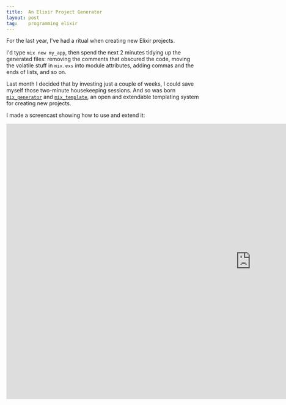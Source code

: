 ```yaml
---
title:  An Elixir Project Generator
layout: post
tag:    programming elixir
---
```


For the last year, I've had a ritual when creating new Elixir projects. 

I'd type `mix new my_app`, then spend the next 2 minutes tidying up
the generated files: removing the comments that obscured the code,
moving the volatile stuff in `mix.exs` into module attributes, adding
commas and the ends of lists, and so on.

Last month I decided that by investing just a couple of weeks, I could
save myself those two-minute housekeeping sessions. And so was
born [`mix_generator`](https://github.com/pragdave/mix_generator)
and [`mix_template`](https://github.com/pragdave/mix_templates), an
open and extendable templating system for creating new projects.

I made a screencast showing how to use and extend it:


<iframe src="https://player.vimeo.com/video/213689412?title=0&byline=0&portrait=0" width="1280" height="720" frameborder="0" webkitallowfullscreen mozallowfullscreen allowfullscreen></iframe>
